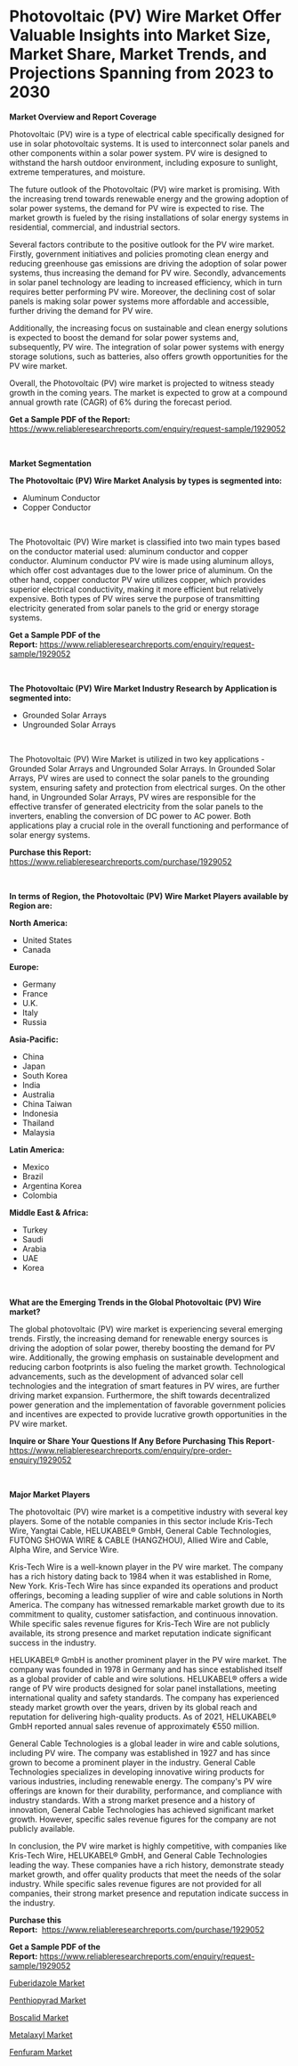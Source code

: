 <p><h1>Photovoltaic (PV) Wire Market Offer Valuable Insights into Market Size, Market Share, Market Trends, and Projections Spanning from 2023 to 2030</h1></p><p><strong>Market Overview and Report Coverage</strong></p>
<p><p>Photovoltaic (PV) wire is a type of electrical cable specifically designed for use in solar photovoltaic systems. It is used to interconnect solar panels and other components within a solar power system. PV wire is designed to withstand the harsh outdoor environment, including exposure to sunlight, extreme temperatures, and moisture.</p><p>The future outlook of the Photovoltaic (PV) wire market is promising. With the increasing trend towards renewable energy and the growing adoption of solar power systems, the demand for PV wire is expected to rise. The market growth is fueled by the rising installations of solar energy systems in residential, commercial, and industrial sectors.</p><p>Several factors contribute to the positive outlook for the PV wire market. Firstly, government initiatives and policies promoting clean energy and reducing greenhouse gas emissions are driving the adoption of solar power systems, thus increasing the demand for PV wire. Secondly, advancements in solar panel technology are leading to increased efficiency, which in turn requires better performing PV wire. Moreover, the declining cost of solar panels is making solar power systems more affordable and accessible, further driving the demand for PV wire.</p><p>Additionally, the increasing focus on sustainable and clean energy solutions is expected to boost the demand for solar power systems and, subsequently, PV wire. The integration of solar power systems with energy storage solutions, such as batteries, also offers growth opportunities for the PV wire market.</p><p>Overall, the Photovoltaic (PV) wire market is projected to witness steady growth in the coming years. The market is expected to grow at a compound annual growth rate (CAGR) of 6% during the forecast period.</p></p>
<p><strong>Get a Sample PDF of the Report:</strong> <a href="https://www.reliableresearchreports.com/enquiry/request-sample/1929052">https://www.reliableresearchreports.com/enquiry/request-sample/1929052</a></p>
<p>&nbsp;</p>
<p><strong>Market Segmentation</strong></p>
<p><strong>The Photovoltaic (PV) Wire Market Analysis by types is segmented into:</strong></p>
<p><ul><li>Aluminum Conductor</li><li>Copper Conductor</li></ul></p>
<p>&nbsp;</p>
<p><p>The Photovoltaic (PV) Wire market is classified into two main types based on the conductor material used: aluminum conductor and copper conductor. Aluminum conductor PV wire is made using aluminum alloys, which offer cost advantages due to the lower price of aluminum. On the other hand, copper conductor PV wire utilizes copper, which provides superior electrical conductivity, making it more efficient but relatively expensive. Both types of PV wires serve the purpose of transmitting electricity generated from solar panels to the grid or energy storage systems.</p></p>
<p><strong>Get a Sample PDF of the Report:</strong>&nbsp;<a href="https://www.reliableresearchreports.com/enquiry/request-sample/1929052">https://www.reliableresearchreports.com/enquiry/request-sample/1929052</a></p>
<p>&nbsp;</p>
<p><strong>The Photovoltaic (PV) Wire Market Industry Research by Application is segmented into:</strong></p>
<p><ul><li>Grounded Solar Arrays</li><li>Ungrounded Solar Arrays</li></ul></p>
<p>&nbsp;</p>
<p><p>The Photovoltaic (PV) Wire Market is utilized in two key applications - Grounded Solar Arrays and Ungrounded Solar Arrays. In Grounded Solar Arrays, PV wires are used to connect the solar panels to the grounding system, ensuring safety and protection from electrical surges. On the other hand, in Ungrounded Solar Arrays, PV wires are responsible for the effective transfer of generated electricity from the solar panels to the inverters, enabling the conversion of DC power to AC power. Both applications play a crucial role in the overall functioning and performance of solar energy systems.</p></p>
<p><strong>Purchase this Report:</strong>&nbsp; <a href="https://www.reliableresearchreports.com/purchase/1929052">https://www.reliableresearchreports.com/purchase/1929052</a></p>
<p>&nbsp;</p>
<p><strong>In terms of Region, the Photovoltaic (PV) Wire Market Players available by Region are:</strong></p>
<p>
    <p> <strong> North America: </strong>
        <ul>
            <li>United States</li>
            <li>Canada</li>
        </ul>
        </p> 
    <p> <strong> Europe: </strong>
        <ul>
            <li>Germany</li>
            <li>France</li>
            <li>U.K.</li>
            <li>Italy</li>
            <li>Russia</li>
        </ul>
        </p> 
    <p> <strong> Asia-Pacific: </strong>
        <ul>
            <li>China</li>
            <li>Japan</li>
            <li>South Korea</li>
            <li>India</li>
            <li>Australia</li>
            <li>China Taiwan</li>
            <li>Indonesia</li>
            <li>Thailand</li>
            <li>Malaysia</li>
        </ul>
        </p> 
    <p> <strong> Latin America: </strong>
        <ul>
            <li>Mexico</li>
            <li>Brazil</li>
            <li>Argentina Korea</li>
            <li>Colombia</li>
        </ul>
        </p> 
    <p> <strong> Middle East & Africa: </strong>
        <ul>
            <li>Turkey</li>
            <li>Saudi</li>
            <li>Arabia</li>
            <li>UAE</li>
            <li>Korea</li>
        </ul>
    </p>
    </p>
<p>&nbsp;</p>
<p><strong>What are the Emerging Trends in the Global Photovoltaic (PV) Wire market?</strong></p>
<p><p>The global photovoltaic (PV) wire market is experiencing several emerging trends. Firstly, the increasing demand for renewable energy sources is driving the adoption of solar power, thereby boosting the demand for PV wire. Additionally, the growing emphasis on sustainable development and reducing carbon footprints is also fueling the market growth. Technological advancements, such as the development of advanced solar cell technologies and the integration of smart features in PV wires, are further driving market expansion. Furthermore, the shift towards decentralized power generation and the implementation of favorable government policies and incentives are expected to provide lucrative growth opportunities in the PV wire market.</p></p>
<p><strong>Inquire or Share Your Questions If Any Before Purchasing This Report</strong>- <a href="https://www.reliableresearchreports.com/enquiry/pre-order-enquiry/1929052">https://www.reliableresearchreports.com/enquiry/pre-order-enquiry/1929052</a></p>
<p>&nbsp;</p>
<p><strong>Major Market Players</strong></p>
<p><p>The photovoltaic (PV) wire market is a competitive industry with several key players. Some of the notable companies in this sector include Kris-Tech Wire, Yangtai Cable, HELUKABEL® GmbH, General Cable Technologies, FUTONG SHOWA WIRE & CABLE (HANGZHOU), Allied Wire and Cable, Alpha Wire, and Service Wire. </p><p>Kris-Tech Wire is a well-known player in the PV wire market. The company has a rich history dating back to 1984 when it was established in Rome, New York. Kris-Tech Wire has since expanded its operations and product offerings, becoming a leading supplier of wire and cable solutions in North America. The company has witnessed remarkable market growth due to its commitment to quality, customer satisfaction, and continuous innovation. While specific sales revenue figures for Kris-Tech Wire are not publicly available, its strong presence and market reputation indicate significant success in the industry.</p><p>HELUKABEL® GmbH is another prominent player in the PV wire market. The company was founded in 1978 in Germany and has since established itself as a global provider of cable and wire solutions. HELUKABEL® offers a wide range of PV wire products designed for solar panel installations, meeting international quality and safety standards. The company has experienced steady market growth over the years, driven by its global reach and reputation for delivering high-quality products. As of 2021, HELUKABEL® GmbH reported annual sales revenue of approximately €550 million.</p><p>General Cable Technologies is a global leader in wire and cable solutions, including PV wire. The company was established in 1927 and has since grown to become a prominent player in the industry. General Cable Technologies specializes in developing innovative wiring products for various industries, including renewable energy. The company's PV wire offerings are known for their durability, performance, and compliance with industry standards. With a strong market presence and a history of innovation, General Cable Technologies has achieved significant market growth. However, specific sales revenue figures for the company are not publicly available.</p><p>In conclusion, the PV wire market is highly competitive, with companies like Kris-Tech Wire, HELUKABEL® GmbH, and General Cable Technologies leading the way. These companies have a rich history, demonstrate steady market growth, and offer quality products that meet the needs of the solar industry. While specific sales revenue figures are not provided for all companies, their strong market presence and reputation indicate success in the industry.</p></p>
<p><strong>Purchase this Report:</strong>&nbsp;&nbsp;<a href="https://www.reliableresearchreports.com/purchase/1929052">https://www.reliableresearchreports.com/purchase/1929052</a></p>
<p></p>
<p><strong>Get a Sample PDF of the Report:</strong>&nbsp;<a href="https://www.reliableresearchreports.com/enquiry/request-sample/1929052">https://www.reliableresearchreports.com/enquiry/request-sample/1929052</a></p>
<p><p><a href="https://medium.com/@verladurgan/fuberidazole-market-the-key-to-successful-business-strategy-forecast-till-2030-4ad073ead137">Fuberidazole Market</a></p><p><a href="https://medium.com/@barttrantow2023/penthiopyrad-market-research-report-its-history-and-forecast-2023-to-2030-eee8adf5204e">Penthiopyrad Market</a></p><p><a href="https://medium.com/@reecebednar/boscalid-market-the-key-to-successful-business-strategy-forecast-till-2030-71362e328f8c">Boscalid Market</a></p><p><a href="https://medium.com/@elsahermann/metalaxyl-market-report-reveals-the-latest-trends-and-growth-opportunities-of-this-market-c02a89f124d3">Metalaxyl Market</a></p><p><a href="https://medium.com/@flavietowne/fenfuram-market-trends-and-market-analysis-forecasted-for-period-2023-2030-06b26abf3d5d">Fenfuram Market</a></p></p>